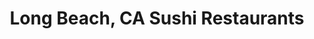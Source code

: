 ---
layout: city
title: Long Beach, CA Sushi Restaurants
permalink: /california/long-beach/
stateAbbr: CA
stateName: California
cityName: Long Beach

---
